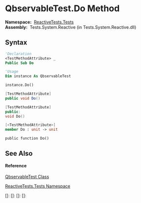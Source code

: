 # QbservableTest.Do Method

**Namespace:**  [ReactiveTests.Tests](ReactiveTests.Tests\ReactiveTests.Tests.md)  
**Assembly:**  Tests.System.Reactive (in Tests.System.Reactive.dll)

## Syntax

```vb
'Declaration
<TestMethodAttribute> _
Public Sub Do
```

```vb
'Usage
Dim instance As QbservableTest

instance.Do()
```

```csharp
[TestMethodAttribute]
public void Do()
```

```c++
[TestMethodAttribute]
public:
void Do()
```

```fsharp
[<TestMethodAttribute>]
member Do : unit -> unit 
```

```jscript
public function Do()
```

## See Also

#### Reference

[QbservableTest Class](QbservableTest\QbservableTest.md)

[ReactiveTests.Tests Namespace](ReactiveTests.Tests\ReactiveTests.Tests.md)

[]: 
[]: 
[]: 
[]: 